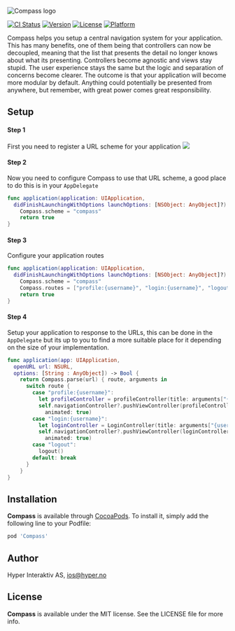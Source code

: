 ![Compass logo](https://raw.githubusercontent.com/hyperoslo/Compass/update/readme/Images/logo_v1.png)

[![CI Status](http://img.shields.io/travis/hyperoslo/Compass.svg?style=flat)](https://travis-ci.org/hyperoslo/Compass)
[![Version](https://img.shields.io/cocoapods/v/Compass.svg?style=flat)](http://cocoadocs.org/docsets/Compass)
[![License](https://img.shields.io/cocoapods/l/Compass.svg?style=flat)](http://cocoadocs.org/docsets/Compass)
[![Platform](https://img.shields.io/cocoapods/p/Compass.svg?style=flat)](http://cocoadocs.org/docsets/Compass)

Compass helps you setup a central navigation system for your application.
This has many benefits, one of them being that controllers can now be
decoupled, meaning that the list that presents the detail no longer knows 
about what its presenting. Controllers become agnostic and views stay 
stupid. The user experience stays the same but the logic and separation of
concerns become clearer. The outcome is that your application will become 
more modular by default. Anything could potentially be presented from 
anywhere, but remember, with great power comes great responsibility.

## Setup

#### Step 1
First you need to register a URL scheme for your application
<img src="https://raw.githubusercontent.com/hyperoslo/Compass/update/readme/Images/setup-url-scheme.png"> 

#### Step 2
Now you need to configure Compass to use that URL scheme, a good place
to do this is in your `AppDelegate`
```swift
func application(application: UIApplication, 
  didFinishLaunchingWithOptions launchOptions: [NSObject: AnyObject]?) -> Bool {
    Compass.scheme = "compass"
    return true
}
```
#### Step 3
Configure your application routes
```swift
func application(application: UIApplication, 
  didFinishLaunchingWithOptions launchOptions: [NSObject: AnyObject]?) -> Bool {
    Compass.scheme = "compass"
    Compass.routes = ["profile:{username}", "login:{username}", "logout"]
    return true
}
```
#### Step 4
Setup your application to response to the URLs, this can be done in the `AppDelegate` but its up to you to find a more suitable place for it depending on the size of your implementation.
```swift
func application(app: UIApplication, 
  openURL url: NSURL, 
  options: [String : AnyObject]) -> Bool {
    return Compass.parse(url) { route, arguments in
      switch route {
        case "profile:{username}":
          let profileController = profileController(title: arguments["{username}"])
          self.navigationController?.pushViewController(profileController, 
            animated: true)
        case "login:{username}":
          let loginController = LoginController(title: arguments["{username}"])
          self.navigationController?.pushViewController(loginController, 
            animated: true)
        case "logout":
          logout()
        default: break
      }
    }
}
```

## Installation

**Compass** is available through [CocoaPods](http://cocoapods.org). To install
it, simply add the following line to your Podfile:

```ruby
pod 'Compass'
```

## Author

Hyper Interaktiv AS, ios@hyper.no

## License

**Compass** is available under the MIT license. See the LICENSE file for more info.

